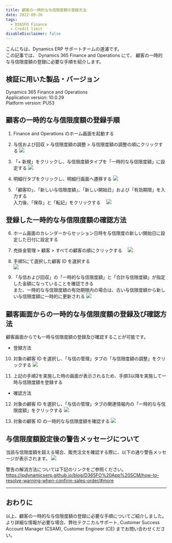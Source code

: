 ```yaml
---
title: 顧客の一時的な与信限度額の登録方法
date: 2022-09-26
tags:
  - D365FO Finance
  - Credit limit
disableDisclaimer: false
---
```


こんにちは、Dynamics ERP サポートチームの道浦です。  
この記事では、 Dynamics 365 Finance and Operations にて、 顧客の一時的な与信限度額の登録に必要な手順を紹介します。


<!-- more -->
## 検証に用いた製品・バージョン
Dynamics 365 Finance and Operations      
Application version: 10.0.29  
Platform version: PU53  



## 顧客の一時的な与信限度額の登録手順

1. Finance and Operations のホーム画面を起動する

2. 与信および回収 > 与信限度額の調整 > 与信限度額の調整の順にクリックする
    ![](./how-to-register-temporary-credit-limit/step2.png)

3. 「+ 新規」をクリックし、与信限度額タイプを「一時的な与信限度額」に設定する
    ![](./how-to-register-temporary-credit-limit/step3.png)

4. 明細行タブをクリックし、明細行画面へ遷移する
    ![](./how-to-register-temporary-credit-limit/step4.png)

5. 「顧客ID」、「新しい与信限度額」、「新しい開始日」および「有効期限」を入力する  
    入力後、「保存」と「転記」をクリックする
   　![](./how-to-register-temporary-credit-limit/step5.png)

## 登録した一時的な与信限度額の確認方法

6. ホーム画面のカレンダーからセッション日時を与信限度の新しい開始日に設定した日付に設定する

7. 売掛金管理 > 顧客 > すべての顧客の順にクリックする
 　![](./how-to-register-temporary-credit-limit/step7.png)

8. 手順5にて選択した顧客 ID を選択する  
    ![](./how-to-register-temporary-credit-limit/step8.png)

9. 「与信および回収」の「一時的な与信限度額」と「合計与信限度額」が指定した金額になっていることを確認できる   
    また、一時的な与信限度額の有効期限内の場合は、古い与信限度額から新しい与信限度額に一時的に更新される
    ![](./how-to-register-temporary-credit-limit/step9.png)

## 顧客画面からの一時的な与信限度額の登録及び確認方法
顧客画面からでも一時与信限度額の登録及び確認することが可能です。
* 登録方法
10. 対象の顧客 ID を選択し、「与信の管理」タブの「与信限度額の調整」をクリックする
    ![](./how-to-register-temporary-credit-limit/step10.png)

11. 上記の手順2を実施した時の画面が表示されるため、手順3以降を実施して一時与信限度額を登録する

* 確認方法
12. 対象の顧客 ID を選択し、「与信の管理」タブの関連情報内の「一時的な与信限度額」をクリックする
    ![](./how-to-register-temporary-credit-limit/step12.png)

13. 対象の顧客 ID の一時的な与信限度額を確認する
    ![](./how-to-register-temporary-credit-limit/step13.png)


## 与信限度額設定後の警告メッセージについて
当該与信限度額を超える場合、販売注文を確認する際に、以下の通り警告メッセージが表示されます。
    ![](./how-to-register-temporary-credit-limit/warning1.png)

警告の解消方法については下記のリンクをご参照ください。  
https://jpdynamicserp.github.io/blog/D365FO%20App%20SCM/how-to-resolve-warning-when-confirm-sales-order/#more


---
## おわりに  

以上、顧客の一時的な与信限度額の登録に必要な手順についてご紹介しました。
より詳細な情報が必要な場合、弊社テクニカルサポート, Customer Success Account Manager (CSAM), Customer Engineer (CE) までお問い合わせください。
